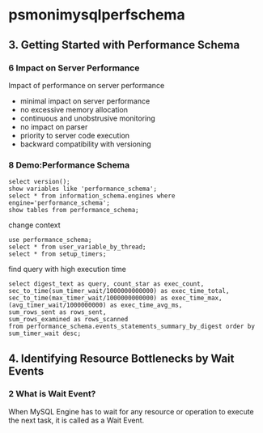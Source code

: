 # psmonimysqlperfschema
## 3. Getting Started with Performance Schema
### 6 Impact on Server Performance
Impact of performance on server performance
- minimal impact on server performance
- no excessive memory allocation
- continuous and unobstrusive monitoring
- no impact on parser
- priority to server code execution
- backward compatibility with versioning

### 8 Demo:Performance Schema
```
select version();
show variables like 'performance_schema';
select * from information_schema.engines where engine='performance_schema';
show tables from performance_schema;
```
change context
```
use performance_schema;
select * from user_variable_by_thread;
select * from setup_timers;
```
find query with high execution time
```
select digest_text as query, count_star as exec_count, sec_to_time(sum_timer_wait/1000000000000) as exec_time_total,
sec_to_time(max_timer_wait/1000000000000) as exec_time_max, (avg_timer_wait/1000000000) as exec_time_avg_ms,
sum_rows_sent as rows_sent,
sum_rows_examined as rows_scanned
from performance_schema.events_statements_summary_by_digest order by sum_timer_wait desc;
```

## 4. Identifying Resource Bottlenecks by Wait Events
### 2 What is Wait Event?
When MySQL Engine has to wait for any resource or operation to execute the next task, it is called as a Wait Event.
